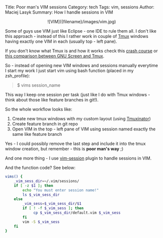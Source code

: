 Title: Poor man's VIM sessions
Category: tech
Tags: vim, sessions
Author: Maciej Lasyk
Summary: How I handle sessions in VIM

<center>![VIM]({filename}/images/vim.jpg)</center>

Some of guys use VIM just like Eclipse - one IDE to rule them all. I don't like
this approach - instead of this I rather work in couple of
[Tmux](http://tmux.sourceforge.net/) windows having exactly one VIM in each (usually top - left pane). 

If you don't know what Tmux is and how it works check this [crash course](http://robots.thoughtbot.com/a-tmux-crash-course) or [this comparison between GNU Screen and Tmux](http://www.techrepublic.com/blog/linux-and-open-source/is-tmux-the-gnu-screen-killer/).

So - instead of opening new VIM windows and sessions manually everytime I
start my work I just start vim using bash function (placed in my zsh_profile):

> $ vims session_name

This way I keep one session per task (just like I do with Tmux windows - think 
about those like feature branches in git!).

So the whole workflow looks like:

1. Create new tmux windows with my custom layout (using [Tmuxinator](https://github.com/tmuxinator/tmuxinator))
1. Create feature branch in git repo
1. Open VIM in the top - left pane of VIM using session named exactly the same 
   like feature branch

Yes - I could possibly remove the last step and include it into the tmux 
window creation, but remember - this is **poor man's way** ;)

And one more thing - I use [vim-session](https://github.com/xolox/vim-session)
plugin to handle sessions in VIM.

And the function code? See below:

```bash
vims() {
    _vim_sess_dir=~/.vim/sessions/
    if [ -z $1 ]; then
        echo "You must enter session name!"
        ls $_vim_sess_dir
    else
        _vim_sess=$_vim_sess_dir/$1
        if [ ! -f $_vim_sess ]; then
             cp $_vim_sess_dir/default.vim $_vim_sess
        fi
        vim -S $_vim_sess
    fi
}
```
